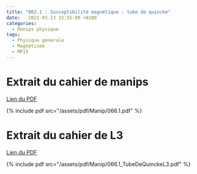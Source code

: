 ```yaml
---
title: "062.1 : Susceptibilité magnétique : tube de quincke"
date:   2021-03-13 15:55:00 +0100
categories:
  - Manips physique
tags:
  - Physique genérale
  - Magnetisme
  - MP15
---
```


# Extrait du cahier de manips

[Lien du PDF](/assets/pdf/Manip/066.1.pdf)

{% include pdf src="/assets/pdf/Manip/066.1.pdf" %}

# Extrait du cahier de L3

[Lien du PDF](/assets/pdf/Manip/066.1_TubeDeQuinckeL3.pdf)

{% include pdf src="/assets/pdf/Manip/066.1_TubeDeQuinckeL3.pdf" %}
